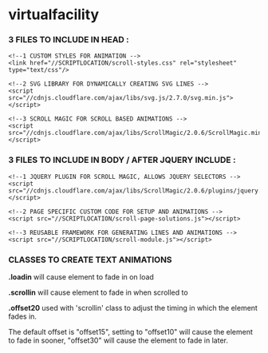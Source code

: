 # virtualfacility

### 3 FILES TO INCLUDE IN HEAD :
 ```
<!--1 CUSTOM STYLES FOR ANIMATION -->
<link href="//SCRIPTLOCATION/scroll-styles.css" rel="stylesheet" type="text/css"/> 

<!--2 SVG LIBRARY FOR DYNAMICALLY CREATING SVG LINES -->
<script src="//cdnjs.cloudflare.com/ajax/libs/svg.js/2.7.0/svg.min.js"></script>

<!--3 SCROLL MAGIC FOR SCROLL BASED ANIMATIONS -->
<script src="//cdnjs.cloudflare.com/ajax/libs/ScrollMagic/2.0.6/ScrollMagic.min.js"></script>
 ```

### 3 FILES TO INCLUDE IN BODY / AFTER JQUERY INCLUDE :
 ```
<!--1 JQUERY PLUGIN FOR SCROLL MAGIC, ALLOWS JQUERY SELECTORS -->
<script src="//cdnjs.cloudflare.com/ajax/libs/ScrollMagic/2.0.6/plugins/jquery.ScrollMagic.min.js"></script>

<!--2 PAGE SPECIFIC CUSTOM CODE FOR SETUP AND ANIMATIONS -->
<script src="//SCRIPTLOCATION/scroll-page-solutions.js"></script>

<!--3 REUSABLE FRAMEWORK FOR GENERATING LINES AND ANIMATIONS -->
<script src="//SCRIPTLOCATION/scroll-module.js"></script>
 ```

### CLASSES TO CREATE TEXT ANIMATIONS

**.loadin** will cause element to fade in on load

**.scrollin** will cause element to fade in when scrolled to

**.offset20** used with 'scrollin' class to adjust the timing in which the element fades in. 

The default offset is "offset15", setting to "offset10" will cause the element to fade in sooner, "offset30" will cause the element to fade in later. 
  
  
